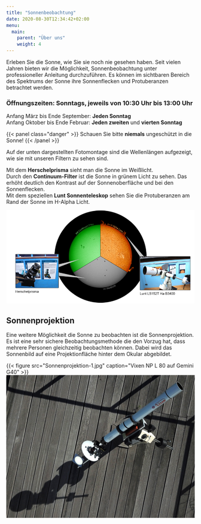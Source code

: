 ```yaml
---
title: "Sonnenbeobachtung"
date: 2020-08-30T12:34:42+02:00
menu:
  main:
    parent: "Über uns"
    weight: 4
---
```


Erleben Sie die Sonne, wie Sie sie noch nie gesehen haben. Seit vielen Jahren bieten wir die Möglichkeit, Sonnenbeobachtung unter professioneller Anleitung durchzuführen. Es können im sichtbaren Bereich des Spektrums der Sonne ihre Sonnenflecken und Protuberanzen betrachtet werden.

### Öffnungszeiten: Sonntags, jeweils von 10:30 Uhr bis 13:00 Uhr

Anfang März bis Ende September: **Jeden Sonntag**  
Anfang Oktober bis Ende Februar: **Jeden zweiten** und **vierten Sonntag**

{{< panel class="danger" >}}
Schauen Sie bitte **niemals** ungeschützt in die Sonne!
{{< /panel >}}

Auf der unten dargestellten Fotomontage sind die Wellenlängen aufgezeigt, wie sie mit unseren Filtern zu sehen sind.

Mit dem **Herschelprisma** sieht man die Sonne im Weißlicht.  
Durch den **Continuum-Filter** ist die Sonne in grünem Licht zu sehen. Das erhöht deutlich den Kontrast auf der Sonnenoberfläche und bei den Sonnenflecken.  
Mit dem speziellen **Lunt Sonnenteleskop** sehen Sie die Protuberanzen am Rand der Sonne im H-Alpha Licht.

![Sonnenbeobachtung-klein](Sonnenbeobachtung-klein.png)

## Sonnenprojektion

Eine weitere Möglichkeit die Sonne zu beobachten ist die Sonnenprojektion. Es ist eine sehr sichere Beobachtungsmethode die den Vorzug hat, dass mehrere Personen gleichzeitig beobachten können. Dabei wird das Sonnenbild auf eine Projektionfläche hinter dem Okular abgebildet.

{{< figure src="Sonnenprojektion-1.jpg" caption="Vixen NP L 80 auf Gemini G40" >}}
![Sonnenprojektion-2](Sonnenprojektion-2.jpg)
